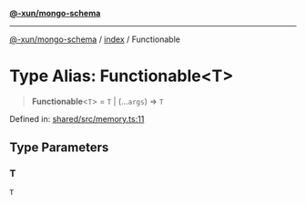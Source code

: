 [**@-xun/mongo-schema**](../../README.md)

***

[@-xun/mongo-schema](../../README.md) / [index](../README.md) / Functionable

# Type Alias: Functionable\<T\>

> **Functionable**\<`T`\> = `T` \| (...`args`) => `T`

Defined in: [shared/src/memory.ts:11](https://github.com/Xunnamius/mongo-utils/blob/6752859d077967d85bc29849c2e5df89e9a031eb/packages/shared/src/memory.ts#L11)

## Type Parameters

### T

`T`
